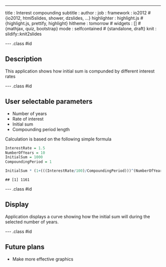 ---
title       : Interest compounding
subtitle    : 
author      : 
job         : 
framework   : io2012        # {io2012, html5slides, shower, dzslides, ...}
highlighter : highlight.js  # {highlight.js, prettify, highlight}
hitheme     : tomorrow      # 
widgets     : []            # {mathjax, quiz, bootstrap}
mode        : selfcontained # {standalone, draft}
knit        : slidify::knit2slides

--- .class #id

## Description

This application shows how initial sum is compunded by different interest rates

--- .class #id

## User selectable parameters

* Number of years
* Rate of interest
* Initial sum
* Compounding period length

Calculation is based on the following simple formula


```r
InterestRate = 1.5
NumberOfYears = 10
InitialSum = 1000
CompoundingPeriod = 1

InitialSum * (1+(((InterestRate/100)/CompoundingPeriod)))^(NumberOfYears/CompoundingPeriod)
```

```
## [1] 1161
```


--- .class #id

## Display

Application displays a curve showing how the initial sum will during the selected number of years.

--- .class #id

## Future plans

* Make more effective graphics




